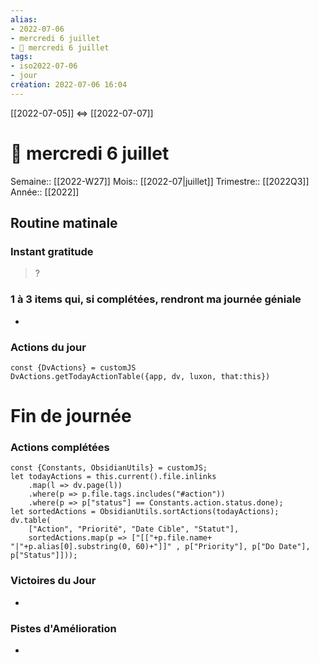```yaml
---
alias:
- 2022-07-06
- mercredi 6 juillet
- 🌄 mercredi 6 juillet
tags:
- iso2022-07-06
- jour
création: 2022-07-06 16:04
---
```

[[2022-07-05]] <=> [[2022-07-07]]

# 🌄 mercredi 6 juillet
Semaine:: [[2022-W27]]
Mois:: [[2022-07|juillet]]
Trimestre:: [[2022Q3]]
Année:: [[2022]]

## Routine matinale

### Instant gratitude
> ?

### 1 à 3 items qui, si complétées, rendront ma journée géniale
- 

### Actions du jour

 ```dataviewjs
const {DvActions} = customJS
DvActions.getTodayActionTable({app, dv, luxon, that:this})
```


# Fin de journée
### Actions complétées

```dataviewjs
const {Constants, ObsidianUtils} = customJS;
let todayActions = this.current().file.inlinks
    .map(l => dv.page(l))
    .where(p => p.file.tags.includes("#action"))
    .where(p => p["status"] == Constants.action.status.done);
let sortedActions = ObsidianUtils.sortActions(todayActions);
dv.table(
	["Action", "Priorité", "Date Cible", "Statut"],
    sortedActions.map(p => ["[["+p.file.name+ "|"+p.alias[0].substring(0, 60)+"]]" , p["Priority"], p["Do Date"], p["Status"]]));
```

### Victoires du Jour
- 

### Pistes d'Amélioration
- 